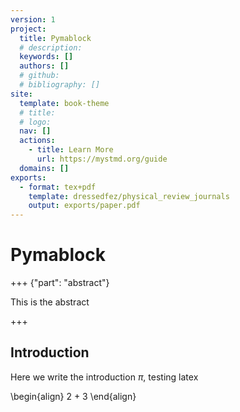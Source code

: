 ```yaml
---
version: 1
project:
  title: Pymablock
  # description:
  keywords: []
  authors: []
  # github:
  # bibliography: []
site:
  template: book-theme
  # title:
  # logo:
  nav: []
  actions:
    - title: Learn More
      url: https://mystmd.org/guide
  domains: []
exports:
  - format: tex+pdf
    template: dressedfez/physical_review_journals
    output: exports/paper.pdf
---
```


# Pymablock

+++ {"part": "abstract"}

This is the abstract

+++

## Introduction

Here we write the introduction $\pi$, testing latex

\begin{align}
2 + 3
\end{align}
